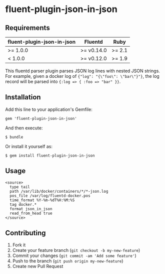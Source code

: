 # fluent-plugin-json-in-json

## Requirements

| fluent-plugin-json-in-json| Fluentd     | Ruby   |
|---------------------------|-------------|--------|
| >= 1.0.0                  | >= v0.14.0  | >= 2.1 |
|  < 1.0.0                  | >= v0.12.0  | >= 1.9 |

This fluentd parser plugin parses JSON log lines with nested JSON strings. For
example, given a docker log of ``{"log": "{\"foo\": \"bar\"}"}``, the log record
will be parsed into ``{:log => { :foo => "bar" }}``.

## Installation

Add this line to your application's Gemfile:

    gem 'fluent-plugin-json-in-json'

And then execute:

    $ bundle

Or install it yourself as:

    $ gem install fluent-plugin-json-in-json


## Usage

```
<source>
  type tail
  path /var/lib/docker/containers/*/*-json.log
  pos_file /var/log/fluentd-docker.pos
  time_format %Y-%m-%dT%H:%M:%S
  tag docker.*
  format json_in_json
  read_from_head true
</source>
```

## Contributing

1. Fork it
2. Create your feature branch (`git checkout -b my-new-feature`)
3. Commit your changes (`git commit -am 'Add some feature'`)
4. Push to the branch (`git push origin my-new-feature`)
5. Create new Pull Request
